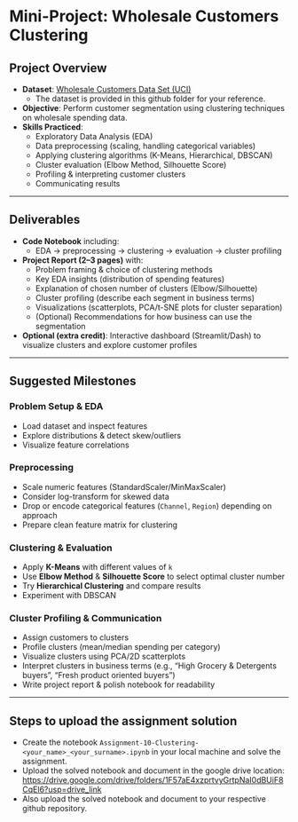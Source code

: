 # Mini-Project: Wholesale Customers Clustering

## Project Overview
- **Dataset**: [Wholesale Customers Data Set (UCI)](https://archive.ics.uci.edu/dataset/292/wholesale+customers)
  - The dataset is provided in this github folder for your reference.  
- **Objective**: Perform customer segmentation using clustering techniques on wholesale spending data.  
- **Skills Practiced**:  
  - Exploratory Data Analysis (EDA)  
  - Data preprocessing (scaling, handling categorical variables)  
  - Applying clustering algorithms (K-Means, Hierarchical, DBSCAN)  
  - Cluster evaluation (Elbow Method, Silhouette Score)  
  - Profiling & interpreting customer clusters  
  - Communicating results  

---

## Deliverables
- **Code Notebook** including:  
  - EDA → preprocessing → clustering → evaluation → cluster profiling  
- **Project Report (2–3 pages)** with:  
  - Problem framing & choice of clustering methods  
  - Key EDA insights (distribution of spending features)  
  - Explanation of chosen number of clusters (Elbow/Silhouette)  
  - Cluster profiling (describe each segment in business terms)  
  - Visualizations (scatterplots, PCA/t-SNE plots for cluster separation)  
  - (Optional) Recommendations for how business can use the segmentation  
- **Optional (extra credit)**: Interactive dashboard (Streamlit/Dash) to visualize clusters and explore customer profiles  

---

## Suggested Milestones

### **Problem Setup & EDA**
- Load dataset and inspect features
- Explore distributions & detect skew/outliers  
- Visualize feature correlations  

### **Preprocessing**
- Scale numeric features (StandardScaler/MinMaxScaler)  
- Consider log-transform for skewed data  
- Drop or encode categorical features (`Channel`, `Region`) depending on approach  
- Prepare clean feature matrix for clustering  

### **Clustering & Evaluation**
- Apply **K-Means** with different values of `k`  
- Use **Elbow Method** & **Silhouette Score** to select optimal cluster number  
- Try **Hierarchical Clustering** and compare results  
- Experiment with DBSCAN  

### **Cluster Profiling & Communication**
- Assign customers to clusters  
- Profile clusters (mean/median spending per category)  
- Visualize clusters using PCA/2D scatterplots  
- Interpret clusters in business terms (e.g., “High Grocery & Detergents buyers”, “Fresh product oriented buyers”)  
- Write project report & polish notebook for readability  

---

## Steps to upload the assignment solution

- Create the notebook `Assignment-10-Clustering-<your_name>_<your_surname>.ipynb` in your local machine and solve the assignment.
- Upload the solved notebook and document in the google drive location: https://drive.google.com/drive/folders/1F57aE4xzprtvyGrtpNaI0dBUiF8CqEl6?usp=drive_link 
- Also upload the solved notebook and document to your respective github repository.